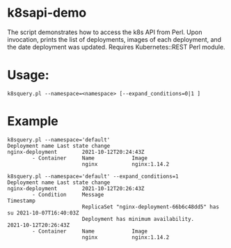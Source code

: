 # k8sapi-demo

The script demonstrates how to access the k8s API from Perl. Upon invocation, prints the list of deployments, images of each deployment, and the date deployment was updated.
Requires Kubernetes::REST Perl module.
 
# Usage:

```
k8squery.pl --namespace=<namespace> [--expand_conditions=0|1 ]
```

# Example

```
k8squery.pl --namespace='default'
Deployment name Last state change
nginx-deployment        2021-10-12T20:24:43Z
        - Container     Name            Image
                        nginx           nginx:1.14.2

k8squery.pl --namespace='default' --expand_conditions=1
Deployment name Last state change
nginx-deployment        2021-10-12T20:26:43Z
        - Condition     Message                                         Timestamp
                        ReplicaSet "nginx-deployment-66b6c48dd5" has su 2021-10-07T16:40:03Z
                        Deployment has minimum availability.            2021-10-12T20:26:43Z
        - Container     Name            Image
                        nginx           nginx:1.14.2
```

